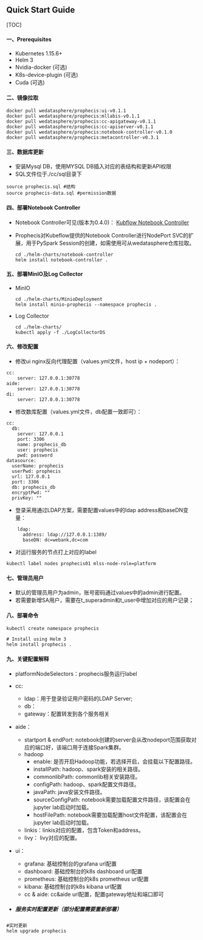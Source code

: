 ## Quick Start Guide

[TOC]


####  一、Prerequisites
- Kubernetes  1.15.6+
- Helm 3
- Nvidia-docker (可选)
- K8s-device-plugin (可选)
- Cuda (可选)

####  二、镜像拉取

```shell
docker pull wedatasphere/prophecis:ui-v0.1.1
docker pull wedatasphere/prophecis:mllabis-v0.1.1
docker pull wedatasphere/prophecis:cc-apigateway-v0.1.1
docker pull wedatasphere/prophecis:cc-apiserver-v0.1.1
docker pull wedatasphere/prophecis:notebook-controller-v0.1.0
docker pull wedatasphere/prophecis:metacontroller-v0.3.1
```
####  三、数据库更新
- 安装Mysql DB，使用MYSQL DB插入对应的表结构和更新API权限
- SQL文件位于./cc/sql目录下

```shell
source prophecis.sql #结构
source prophecis-data.sql #permission数据
```

####  四、部署Notebook Controller
- Notebook Controller可见(版本为0.4.0)：
  [Kubflow Notebook Controller](https://github.com/kubeflow/kubeflow/tree/master/components/notebook-controller)

- Prophecis对Kubeflow提供的Notebook Controller进行NodePort SVC的扩展，用于PySpark Session的创建，如需使用可从wedatasphere仓库拉取。

  ```shell
  cd ./helm-charts/notebook-controller
  helm install notebook-controller .
  ```

#### 五、部署MinIO及Log Collector

- MinIO
  ```shell
  cd ./helm-charts/MinioDeployment
  helm install minio-prophecis --namespace prophecis .
  ```

- Log Collector
    ```shell
    cd ./helm-charts/
    kubectl apply -f ./LogCollectorDS
    ```

#### 六、修改配置

- 修改ui nginx反向代理配置（values.yml文件，host ip + nodeport）：

```shell
cc:
	server: 127.0.0.1:30778
aide:
	server: 127.0.0.1:30778
di:
    server: 127.0.0.1:30778
```

- 修改数库配置（values.yml文件，db配置一致即可）：

```shell
cc:
  db:
    server: 127.0.0.1
    port: 3306
    name: prophecis_db
    user: prophecis
    pwd: password
datasource:
  userName: prophecis
  userPwd: prophecis
  url: 127.0.0.1
  port: 3306
  db: prophecis_db
  encryptPwd: ""
  privKey: ""
```
- 登录采用通过LDAP方案，需要配置values中的ldap address和baseDN变量：
```shell
    ldap:
      address: ldap://127.0.0.1:1389/
      baseDN: dc=webank,dc=com
```

- 对运行服务的节点打上对应的label

```shell
kubectl label nodes prophecis01 mlss-node-role=platform
```

#### 七、管理员用户

- 默认的管理员用户为admin，账号密码通过values中的admin进行配置。
- 若需要新增SA用户，需要在t_superadmin和t_user中增加对应的用户记录；

#### 八、部署命令

```shell
kubectl create namespace prophecis

# Install using Helm 3 
helm install prophecis .
```

#### 九、关键配置解释
- platformNodeSelectors：prophecis服务运行label

- cc:

  - ldap：用于登录验证用户密码的LDAP Server;
  - db：
  - gateway：配置转发到各个服务相关

- aide：
  - startport & endPort:  notebook创建的server会从改nodeport范围获取对应的端口好，该端口用于连接Spark集群。
  - hadoop
    - enable:  是否开启Hadoop功能，若选择开启，会挂载以下配置路径。
    - installPath:  hadoop、spark安装的相关路径。
    - commonlibPath:  commonlib相关安装路径。
    - configPath:  hadoop、spark配置文件路径。
    -  javaPath: java安装文件路径。
    - sourceConfigPath:  notebook需要加载配置文件路径，该配置会在jupyter lab启动时加载。
    - hostFilePath:  notebook需要加载配置host文件配置，该配置会在jupyter lab启动时加载。
  - linkis：linkis对应的配置，包含Token和address。
  - livy： livy对应的配置。

- ui：

  - grafana: 基础控制台的grafana url配置
  - dashboard: 基础控制台的k8s dashboard url配置
  - prometheus: 基础控制台的k8s prometheus url配置 
  - kibana: 基础控制台的k8s kibana url配置 
  - cc & aide: cc&aide url配置，配置gateway地址和端口即可

- ##### 服务实时配置更新（部分配置需要重新部署）
 ```shell
#实时更新
helm upgrade prophecis 
 ```
